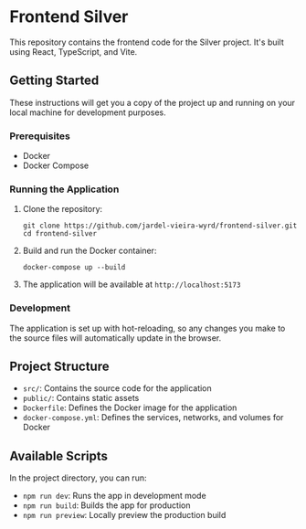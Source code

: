 # Frontend Silver

This repository contains the frontend code for the Silver project. It's built using React, TypeScript, and Vite.

## Getting Started

These instructions will get you a copy of the project up and running on your local machine for development purposes.

### Prerequisites

- Docker
- Docker Compose

### Running the Application

1. Clone the repository:
   ```
   git clone https://github.com/jardel-vieira-wyrd/frontend-silver.git
   cd frontend-silver
   ```

2. Build and run the Docker container:
   ```
   docker-compose up --build
   ```

3. The application will be available at `http://localhost:5173`

### Development

The application is set up with hot-reloading, so any changes you make to the source files will automatically update in the browser.

## Project Structure

- `src/`: Contains the source code for the application
- `public/`: Contains static assets
- `Dockerfile`: Defines the Docker image for the application
- `docker-compose.yml`: Defines the services, networks, and volumes for Docker

## Available Scripts

In the project directory, you can run:

- `npm run dev`: Runs the app in development mode
- `npm run build`: Builds the app for production
- `npm run preview`: Locally preview the production build

